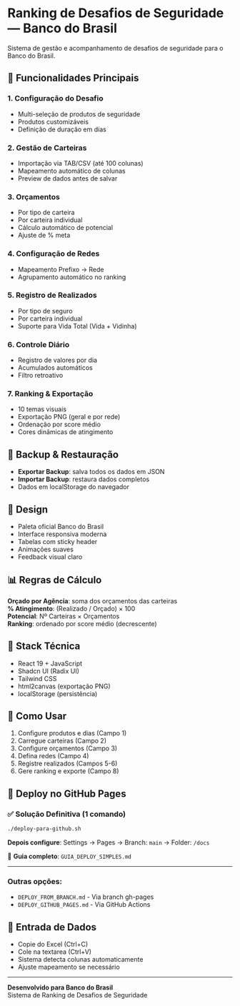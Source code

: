 # Ranking de Desafios de Seguridade — Banco do Brasil

Sistema de gestão e acompanhamento de desafios de seguridade para o Banco do Brasil.

## 🎯 Funcionalidades Principais

### 1. Configuração do Desafio
- Multi-seleção de produtos de seguridade
- Produtos customizáveis
- Definição de duração em dias

### 2. Gestão de Carteiras
- Importação via TAB/CSV (até 100 colunas)
- Mapeamento automático de colunas
- Preview de dados antes de salvar

### 3. Orçamentos
- Por tipo de carteira
- Por carteira individual
- Cálculo automático de potencial
- Ajuste de % meta

### 4. Configuração de Redes
- Mapeamento Prefixo → Rede
- Agrupamento automático no ranking

### 5. Registro de Realizados
- Por tipo de seguro
- Por carteira individual
- Suporte para Vida Total (Vida + Vidinha)

### 6. Controle Diário
- Registro de valores por dia
- Acumulados automáticos
- Filtro retroativo

### 7. Ranking & Exportação
- 10 temas visuais
- Exportação PNG (geral e por rede)
- Ordenação por score médio
- Cores dinâmicas de atingimento

## 💾 Backup & Restauração

- **Exportar Backup**: salva todos os dados em JSON
- **Importar Backup**: restaura dados completos
- Dados em localStorage do navegador

## 🎨 Design

- Paleta oficial Banco do Brasil
- Interface responsiva moderna
- Tabelas com sticky header
- Animações suaves
- Feedback visual claro

## 📊 Regras de Cálculo

**Orçado por Agência**: soma dos orçamentos das carteiras  
**% Atingimento**: (Realizado / Orçado) × 100  
**Potencial**: Nº Carteiras × Orçamentos  
**Ranking**: ordenado por score médio (decrescente)

## 🚀 Stack Técnica

- React 19 + JavaScript
- Shadcn UI (Radix UI)
- Tailwind CSS
- html2canvas (exportação PNG)
- localStorage (persistência)

## 📝 Como Usar

1. Configure produtos e dias (Campo 1)
2. Carregue carteiras (Campo 2)
3. Configure orçamentos (Campo 3)
4. Defina redes (Campo 4)
5. Registre realizados (Campos 5-6)
6. Gere ranking e exporte (Campo 8)

## 🚀 Deploy no GitHub Pages

### ✅ Solução Definitiva (1 comando)
```bash
./deploy-para-github.sh
```
**Depois configure**: Settings → Pages → Branch: `main` → Folder: `/docs`

📖 **Guia completo**: `GUIA_DEPLOY_SIMPLES.md`

---

### Outras opções:
- `DEPLOY_FROM_BRANCH.md` - Via branch gh-pages
- `DEPLOY_GITHUB_PAGES.md` - Via GitHub Actions

## 🔧 Entrada de Dados

- Copie do Excel (Ctrl+C)
- Cole na textarea (Ctrl+V)
- Sistema detecta colunas automaticamente
- Ajuste mapeamento se necessário

---

**Desenvolvido para Banco do Brasil**  
Sistema de Ranking de Desafios de Seguridade
